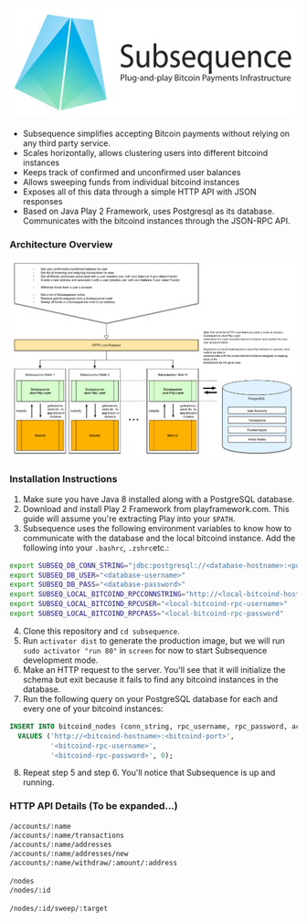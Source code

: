 ![](https://raw.githubusercontent.com/canselcik/subsequence/master/public/images/logo.png)
---
- Subsequence simplifies accepting Bitcoin payments without relying on any third party service.
- Scales horizontally, allows clustering users into different bitcoind instances
- Keeps track of confirmed and unconfirmed user balances
- Allows sweeping funds from individual bitcoind instances
- Exposes all of this data through a simple HTTP API with JSON responses
- Based on Java Play 2 Framework, uses Postgresql as its database. Communicates with the bitcoind instances 
through the JSON-RPC API.

### Architecture Overview
![](https://raw.githubusercontent.com/canselcik/subsequence/master/public/images/architecture.png)

### Installation Instructions
1. Make sure you have Java 8 installed along with a PostgreSQL database.
2. Download and install Play 2 Framework from playframework.com. This guide will assume you're extracting Play
into your `$PATH`.
3. Subsequence uses the following environment variables to know how to communicate with the database and the
local bitcoind instance. Add the following into your `.bashrc`, `.zshrc`etc.:
```bash
export SUBSEQ_DB_CONN_STRING="jdbc:postgresql://<database-hostname>:<port>/<database-name>"
export SUBSEQ_DB_USER="<database-username>"
export SUBSEQ_DB_PASS="<database-password>"
export SUBSEQ_LOCAL_BITCOIND_RPCCONNSTRING="http://<local-bitcoind-hostname-likely-localhost>:<port-likely-8332>"
export SUBSEQ_LOCAL_BITCOIND_RPCUSER="<local-bitcoind-rpc-username>"
export SUBSEQ_LOCAL_BITCOIND_RPCPASS="<local-bitcoind-rpc-password"
```
4. Clone this repository and `cd subsequence`.
5. Run `activator dist` to generate the production image, but we will run `sudo activator "run 80"` in `screen` for now to start Subsequence development mode.
6. Make an HTTP request to the server. You'll see that it will initialize the schema but exit because it fails to find any bitcoind instances in the database.
7. Run the following query on your PostgreSQL database for each and every one of your bitcoind instances:
```sql
INSERT INTO bitcoind_nodes (conn_string, rpc_username, rpc_password, account_count) 
  VALUES ('http://<bitcoind-hostname>:<bitcoind-port>',
          '<bitcoind-rpc-username>',
          '<bitcoind-rpc-password>', 0);
```
8. Repeat step 5 and step 6. You'll notice that Subsequence is up and running.

### HTTP API Details (To be expanded...)
```
/accounts/:name
/accounts/:name/transactions
/accounts/:name/addresses
/accounts/:name/addresses/new
/accounts/:name/withdraw/:amount/:address

/nodes
/nodes/:id

/nodes/:id/sweep/:target
```